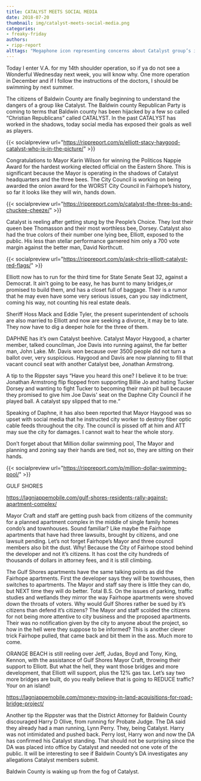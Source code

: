 ```yaml
---
title: CATALYST MEETS SOCIAL MEDIA
date: 2018-07-20
thumbnail: img/catalyst-meets-social-media.png
categories:
- freaky-friday
authors:
- ripp-report
alttags: "Megaphone icon representing concerns about Catalyst group’s influence in Baldwin County politics"
---
```

Today I enter V.A. for my 14th shoulder operation, so if ya do not see a Wonderful Wednesday next week, you will know why. One more operation in December and if I follow the instructions of the doctors, I should be swimming by next summer.

The citizens of Baldwin County are finally beginning to understand the dangers of a group like Catalyst. The Baldwin county Republican Party is coming to terms that Baldwin county has been hijacked by a few so called “Christian Republicans” called CATALYST. In the past CATALYST has worked in the shadows, today social media has exposed their goals as well as players.

{{< socialpreview url="https://rippreport.com/p/elliott-stacy-haygood-catalyst-who-is-in-the-picture/" >}}

Congratulations to Mayor Karin Wilson for winning the Politicos Nappie Award for the hardest working elected official on the Eastern Shore. This is significant because the Mayor is operating in the shadows of Catalyst headquarters and the three bees. The City Council is working on being awarded the onion award for the WORST City Council in Fairhope’s history, so far it looks like they will win, hands down.

{{< socialpreview url="https://rippreport.com/p/catalyst-the-three-bs-and-chuckee-cheeze/" >}}

Catalyst is reeling after getting stung by the People’s Choice. They lost their queen bee Thomasson and their most worthless bee, Dorsey. Catalyst also had the true colors of their number one lying bee, Elliott, exposed to the public. His less than stellar performance garnered him only a 700 vote margin against the better man, David Northcutt.

{{< socialpreview url="https://rippreport.com/p/ask-chris-elliott-catalyst-red-flags/" >}}

</div>
Elliott now has to run for the third time for State Senate Seat 32, against a Democrat. It ain’t going to be easy, he has burnt to many bridges,or promised to build them, and has a closet full of baggage. Their is a rumor that he may even have some very serious issues, can you say indictment, coming his way, not counting his real estate deals.

Sheriff Hoss Mack and Eddie Tyler, the present superintendent of schools are also married to Elliott and now are seeking a divorce, it may be to late. They now have to dig a deeper hole for the three of them.

DAPHNE has it’s own Catalyst beehive. Catalyst Mayor Haygood, a charter member, talked councilman, Joe Davis into running against, the far better man, John Lake. Mr. Davis won because over 3500 people did not turn a ballot over, very suspicious. Haygood and Davis are now planning to fill that vacant council seat with another Catalyst bee, Jonathan Armstrong.

A tip to the Rippster says “Have you heard this one? I believe it to be true: Jonathan Armstrong flip flopped from supporting Billie Jo and hating Tucker Dorsey and wanting to fight Tucker to becoming their main pit bull because they promised to give him Joe Davis' seat on the Daphne City Council if he played ball. A catalyst spy slipped that to me.“

Speaking of Daphne, it has also been reported that Mayor Haygood was so upset with social media that he instructed city worker to destroy fiber optic cable feeds throughout the city. The council is pissed off at him and ATT may sue the city for damages. I cannot wait to hear the whole story.

Don’t forget about that Million dollar swimming pool, The Mayor and planning and zoning say their hands are tied, not so, they are sitting on their hands.

{{< socialpreview url="https://rippreport.com/p/million-dollar-swimming-pool/" >}}

GULF SHORES

https://lagniappemobile.com/gulf-shores-residents-rally-against-apartment-complex/

Mayor Craft and staff are getting push back from citizens of the community for a planned apartment complex in the middle of single family homes condo’s and townhouses. Sound familiar? Like maybe the Fairhope apartments that have had three lawsuits, brought by citizens, and one lawsuit pending. Let’s not forget Fairhope’s Mayor and three council members also bit the dust. Why! Because the City of Fairhope stood behind the developer and not it’s citizens. It has cost the city hundreds of thousands of dollars in attorney fees, and it is still climbing.

The Gulf Shores apartments have the same talking points as did the Fairhope apartments. First the developer says they will be townhouses, then switches to apartments. The Mayor and staff say there is little they can do, but NEXT time they will do better. Total B.S. On the issues of parking, traffic studies and wetlands they mirror the way Fairhope apartments were shoved down the throats of voters. Why would Gulf Shores rather be sued by it’s citizens than defend it’s citizens? The Mayor and staff scolded the citizens for not being more attentive to city business and the proposed apartments. Their was no notification given by the city to anyone about the project, so how in the hell were they suppose to be informed? This is another clever trick Fairhope pulled, that came back and bit them in the ass. Much more to come.

ORANGE BEACH is still reeling over Jeff, Judas, Boyd and Tony, King, Kennon, with the assistance of Gulf Shores Mayor Craft, throwing their support to Elliott. But what the hell, they want those bridges and more development, that Elliott will support, plus the 12% gas tax. Let’s say two more bridges are built, do you really believe that is going to REDUCE traffic? Your on an island!

https://lagniappemobile.com/money-moving-in-land-acquisitions-for-road-bridge-project/

Another tip the Rippster was that the District Attorney for Baldwin County discouraged Harry D Olive, from running for Probate Judge. The DA said they already had a man running, Lynn Perry. They, being Catalyst. Harry was not intimidated and pushed back. Perry lost, Harry won and now the DA has confirmed his Catalyst standing. That should not be surprising since the DA was placed into office by Catalyst and needed not one vote of the public. It will be interesting to see if Baldwin County’s DA investigates any allegations Catalyst members submit.

Baldwin County is waking up from the fog of Catalyst.
